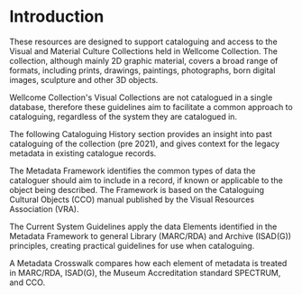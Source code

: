 # Introduction

These resources are designed to support cataloguing and access to the Visual and Material Culture Collections held in Wellcome Collection. The collection, although mainly 2D graphic material, covers a broad range of formats, including prints, drawings, paintings, photographs, born digital images, sculpture and other 3D objects.

Wellcome Collection's Visual Collections are not catalogued in a single database, therefore these guidelines aim to facilitate a common approach to cataloguing, regardless of the system they are catalogued in.&#x20;

The following Cataloguing History section provides an insight into past cataloguing of the collection (pre 2021), and gives context for the legacy metadata in existing catalogue records.

The Metadata Framework identifies the common types of data the cataloguer should aim to include in a record, if known or applicable to the object being described. The Framework is based on the Cataloguing Cultural Objects (CCO) manual published by the Visual Resources Association (VRA).&#x20;

The Current System Guidelines apply the data Elements identified in the Metadata Framework to general Library (MARC/RDA) and Archive (ISAD(G)) principles, creating practical guidelines for use when cataloguing.&#x20;

A Metadata Crosswalk compares how each element of metadata is treated in MARC/RDA, ISAD(G), the Museum Accreditation standard SPECTRUM, and CCO.&#x20;



